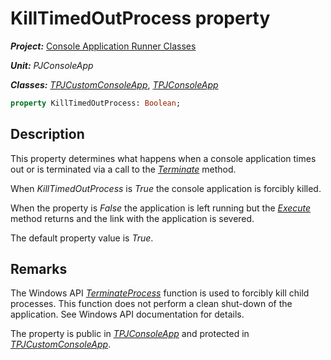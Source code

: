 # KillTimedOutProcess property

***Project:*** [Console Application Runner Classes](../API.md)

***Unit:*** _PJConsoleApp_

***Classes:*** [_TPJCustomConsoleApp_](./TPJCustomConsoleApp.md), [_TPJConsoleApp_](./TPJConsoleApp.md)

```pascal
property KillTimedOutProcess: Boolean;
```

## Description

This property determines what happens when a console application times out or is terminated via a call to the [_Terminate_](./TPJCustomConsoleApp-Terminate.md) method.

When _KillTimedOutProcess_ is _True_ the console application is forcibly killed.

When the property is _False_ the application is left running but the [_Execute_](./TPJCustomConsoleApp-Execute.md) method returns and the link with the application is severed.

The default property value is _True_.

## Remarks

The Windows API [_TerminateProcess_](http://msdn.microsoft.com/en-us/library/ms686714.aspx) function is used to forcibly kill child processes. This function does not perform a clean shut-down of the application. See Windows API documentation for details.

The property is public in [_TPJConsoleApp_](./TPJConsoleApp.md) and protected in [_TPJCustomConsoleApp_](./TPJCustomConsoleApp.md).
